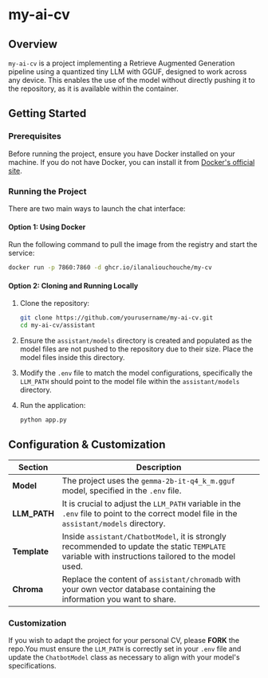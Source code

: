 # my-ai-cv

## Overview
`my-ai-cv` is a project implementing a Retrieve Augmented Generation pipeline using a quantized tiny LLM with GGUF, designed to work across any device. This enables the use of the model without directly pushing it to the repository, as it is available within the container.

## Getting Started

### Prerequisites
Before running the project, ensure you have Docker installed on your machine. If you do not have Docker, you can install it from [Docker's official site](https://www.docker.com/products/docker-desktop).

### Running the Project

There are two main ways to launch the chat interface:

#### Option 1: Using Docker
Run the following command to pull the image from the registry and start the service:

```bash
docker run -p 7860:7860 -d ghcr.io/ilanaliouchouche/my-cv
```

#### Option 2: Cloning and Running Locally
1. Clone the repository:
   ```bash
   git clone https://github.com/yourusername/my-ai-cv.git
   cd my-ai-cv/assistant
   ```

2. Ensure the `assistant/models` directory is created and populated as the model files are not pushed to the repository due to their size. Place the model files inside this directory.

3. Modify the `.env` file to match the model configurations, specifically the `LLM_PATH` should point to the model file within the `assistant/models` directory.

4. Run the application:
    ```bash
    python app.py
    ```

## Configuration & Customization

| Section        | Description                                                                                                                                                        |
|----------------|--------------------------------------------------------------------------------------------------------------------------------------------------------------------|
| **Model**      | The project uses the `gemma-2b-it-q4_k_m.gguf` model, specified in the `.env` file.                                                                                |
| **LLM_PATH**   | It is crucial to adjust the `LLM_PATH` variable in the `.env` file to point to the correct model file in the `assistant/models` directory.                         |
| **Template**   | Inside `assistant/ChatbotModel`, it is strongly recommended to update the static `TEMPLATE` variable with instructions tailored to the model used.             |
| **Chroma**   | Replace the content of `assistant/chromadb` with your own vector database containing the information you want to share.             |

### Customization 
If you wish to adapt the project for your personal CV, please **FORK** the repo.You must ensure the `LLM_PATH` is correctly set in your `.env` file and update the `ChatbotModel` class as necessary to align with your model's specifications.

